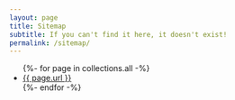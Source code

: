 ```yaml
---
layout: page
title: Sitemap
subtitle: If you can't find it here, it doesn't exist!
permalink: /sitemap/
---
```


<ul class="sitemap">
    {%- for page in collections.all -%}
    <li>
        <a href="{{ page.url }}">{{ page.url }}</a>
    </li>
    {%- endfor -%}
</ul>
